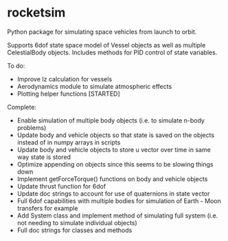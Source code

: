 # rocketsim
Python package for simulating space vehicles from launch to orbit.

Supports 6dof state space model of Vessel objects as well as multiple CelestialBody objects. Includes methods for PID control of state variables.

To do:
- Improve Iz calculation for vessels
- Aerodynamics module to simulate atmospheric effects
- Plotting helper functions [STARTED]

Complete:
- Enable simulation of multiple body objects (i.e. to simulate n-body problems)
- Update body and vehicle objects so that state is saved on the objects instead of in numpy arrays in scripts
- Update body and vehicle objects to store u vector over time in same way state is stored
- Optimize appending on objects since this seems to be slowing things down
- Implement getForceTorque() functions on body and vehicle objects
- Update thrust function for 6dof
- Update doc strings to account for use of quaternions in state vector
- Full 6dof capabilities with multiple bodies for simulation of Earth - Moon transfers for example
- Add System class and implement method of simulating full system (i.e. not needing to simulate individual objects)
- Full doc strings for classes and methods
